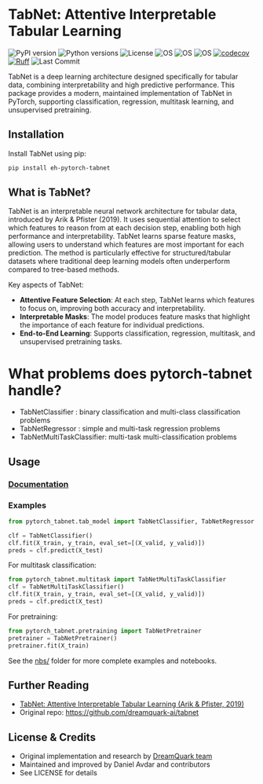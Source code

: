 # TabNet: Attentive Interpretable Tabular Learning

![PyPI version](https://img.shields.io/pypi/v/eh-pytorch-tabnet.svg)
![Python versions](https://img.shields.io/pypi/pyversions/eh-pytorch-tabnet.svg)
![License](https://img.shields.io/badge/License-MIT-blue.svg)
![OS](https://img.shields.io/badge/ubuntu-blue?logo=ubuntu)
![OS](https://img.shields.io/badge/win-blue?logo=windows)
![OS](https://img.shields.io/badge/mac-blue?logo=apple)
[![codecov](https://codecov.io/gh/DanielAvdar/tabnet/graph/badge.svg?token=N0V9KANTG2)](https://codecov.io/gh/DanielAvdar/tabnet)
[![Ruff](https://img.shields.io/endpoint?url=https://raw.githubusercontent.com/astral-sh/ruff/main/assets/badge/v2.json)](https://github.com/astral-sh/ruff)
![Last Commit](https://img.shields.io/github/last-commit/DanielAvdar/tabnet/main)


TabNet is a deep learning architecture designed specifically for tabular data,
combining interpretability and high predictive performance.
This package provides a modern, maintained implementation of TabNet in PyTorch,
supporting classification, regression, multitask learning, and unsupervised pretraining.


## Installation

Install TabNet using pip:

```bash
pip install eh-pytorch-tabnet
```

## What is TabNet?
TabNet is an interpretable neural network architecture for tabular data, introduced by Arik & Pfister (2019). It uses sequential attention to select which features to reason from at each decision step, enabling both high performance and interpretability. TabNet learns sparse feature masks, allowing users to understand which features are most important for each prediction. The method is particularly effective for structured/tabular datasets where traditional deep learning models often underperform compared to tree-based methods.

Key aspects of TabNet:
- **Attentive Feature Selection**: At each step, TabNet learns which features to focus on, improving both accuracy and interpretability.
- **Interpretable Masks**: The model produces feature masks that highlight the importance of each feature for individual predictions.
- **End-to-End Learning**: Supports classification, regression, multitask, and unsupervised pretraining tasks.

# What problems does pytorch-tabnet handle?

- TabNetClassifier : binary classification and multi-class classification problems
- TabNetRegressor : simple and multi-task regression problems
- TabNetMultiTaskClassifier:  multi-task multi-classification problems


## Usage

### [Documentation](https://tabnet.readthedocs.io/en/latest/)


### Examples

```python
from pytorch_tabnet.tab_model import TabNetClassifier, TabNetRegressor

clf = TabNetClassifier()
clf.fit(X_train, y_train, eval_set=[(X_valid, y_valid)])
preds = clf.predict(X_test)
```

For multitask classification:
```python
from pytorch_tabnet.multitask import TabNetMultiTaskClassifier
clf = TabNetMultiTaskClassifier()
clf.fit(X_train, y_train, eval_set=[(X_valid, y_valid)])
preds = clf.predict(X_test)
```

For pretraining:
```python
from pytorch_tabnet.pretraining import TabNetPretrainer
pretrainer = TabNetPretrainer()
pretrainer.fit(X_train)
```

See the [nbs/](nbs/) folder for more complete examples and notebooks.

## Further Reading
- [TabNet: Attentive Interpretable Tabular Learning (Arik & Pfister, 2019)](https://arxiv.org/pdf/1908.07442.pdf)
- Original repo: https://github.com/dreamquark-ai/tabnet

## License & Credits
- Original implementation and research by [DreamQuark team](https://github.com/dreamquark-ai/tabnet)
- Maintained and improved by Daniel Avdar and contributors
- See LICENSE for details

